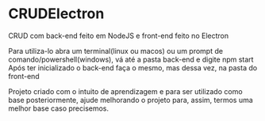 # CRUDElectron
CRUD com back-end feito em NodeJS e front-end feito no Electron

Para utiliza-lo abra um terminal(linux ou macos) ou um prompt de comando/powershell(windows), vá até a pasta back-end e digite npm start
Após ter inicializado o back-end faça o mesmo, mas dessa vez, na pasta do front-end

Projeto criado com o intuito de aprendizagem e para ser utilizado como base posteriormente, ajude melhorando o projeto para, assim, termos uma melhor base caso precisemos.
